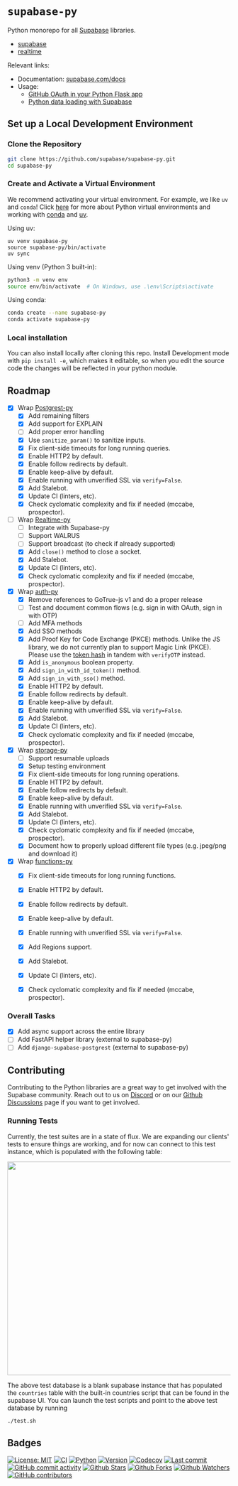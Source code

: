 # `supabase-py`

Python monorepo for all [Supabase](https://supabase.com) libraries.

- [supabase](src/supabase/README.md)
- [realtime](src/realtime/README.md)

Relevant links:

- Documentation: [supabase.com/docs](https://supabase.com/docs/reference/python/introduction)
- Usage:
  - [GitHub OAuth in your Python Flask app](https://supabase.com/blog/oauth2-login-python-flask-apps)
  - [Python data loading with Supabase](https://supabase.com/blog/loading-data-supabase-python)

## Set up a Local Development Environment

### Clone the Repository

```bash
git clone https://github.com/supabase/supabase-py.git
cd supabase-py
```

### Create and Activate a Virtual Environment

We recommend activating your virtual environment. For example, we like `uv` and `conda`! Click [here](https://docs.python.org/3/library/venv.html) for more about Python virtual environments and working with [conda](https://conda.io/projects/conda/en/latest/user-guide/tasks/manage-environments.html#activating-an-environment) and [uv](https://docs.astral.sh/uv/getting-started/features/).

Using uv:
```
uv venv supabase-py
source supabase-py/bin/activate
uv sync
```

Using venv (Python 3 built-in):

```bash
python3 -m venv env
source env/bin/activate  # On Windows, use .\env\Scripts\activate
```

Using conda:

```bash
conda create --name supabase-py
conda activate supabase-py
```

### Local installation

You can also install locally after cloning this repo. Install Development mode with `pip install -e`, which makes it editable, so when you edit the source code the changes will be reflected in your python module.

## Roadmap

- [x] Wrap [Postgrest-py](https://github.com/supabase/postgrest-py/)
  - [x] Add remaining filters
  - [x] Add support for EXPLAIN
  - [ ] Add proper error handling
  - [x] Use `sanitize_param()` to sanitize inputs.
  - [x] Fix client-side timeouts for long running queries.
  - [x] Enable HTTP2 by default.
  - [x] Enable follow redirects by default.
  - [x] Enable keep-alive by default.
  - [x] Enable running with unverified SSL via `verify=False`.
  - [x] Add Stalebot.
  - [x] Update CI (linters, etc).
  - [x] Check cyclomatic complexity and fix if needed (mccabe, prospector).

- [ ] Wrap [Realtime-py](https://github.com/supabase/realtime-py)
  - [ ] Integrate with Supabase-py
  - [ ] Support WALRUS
  - [ ] Support broadcast (to check if already supported)
  - [x] Add `close()` method to close a socket.
  - [x] Add Stalebot.
  - [x] Update CI (linters, etc).
  - [x] Check cyclomatic complexity and fix if needed (mccabe, prospector).

- [x] Wrap [auth-py](https://github.com/supabase/auth-py)
  - [x] Remove references to GoTrue-js v1 and do a proper release
  - [ ] Test and document common flows (e.g. sign in with OAuth, sign in with OTP)
  - [ ] Add MFA methods
  - [x] Add SSO methods
  - [x] Add Proof Key for Code Exchange (PKCE) methods. Unlike the JS library, we do not currently plan to support Magic Link (PKCE). Please use the [token hash](https://supabase.com/docs/guides/auth/server-side/email-based-auth-with-pkce-flow-for-ssr#create-api-endpoint-for-handling-tokenhash) in tandem with `verifyOTP` instead.
  - [x] Add `is_anonymous` boolean property.
  - [x] Add `sign_in_with_id_token()` method.
  - [x] Add `sign_in_with_sso()` method.
  - [x] Enable HTTP2 by default.
  - [x] Enable follow redirects by default.
  - [x] Enable keep-alive by default.
  - [x] Enable running with unverified SSL via `verify=False`.
  - [x] Add Stalebot.
  - [x] Update CI (linters, etc).
  - [x] Check cyclomatic complexity and fix if needed (mccabe, prospector).

- [x] Wrap [storage-py](https://github.com/supabase/storage-py)
  - [ ] Support resumable uploads
  - [x] Setup testing environment
  - [x] Fix client-side timeouts for long running operations.
  - [x] Enable HTTP2 by default.
  - [x] Enable follow redirects by default.
  - [x] Enable keep-alive by default.
  - [x] Enable running with unverified SSL via `verify=False`.
  - [x] Add Stalebot.
  - [x] Update CI (linters, etc).
  - [x] Check cyclomatic complexity and fix if needed (mccabe, prospector).
  - [x] Document how to properly upload different file types (e.g. jpeg/png and download it)

- [x] Wrap [functions-py](https://github.com/supabase/functions-py)
  - [x] Fix client-side timeouts for long running functions.
  - [x] Enable HTTP2 by default.
  - [x] Enable follow redirects by default.
  - [x] Enable keep-alive by default.
  - [x] Enable running with unverified SSL via `verify=False`.
  - [x] Add Regions support.
  - [x] Add Stalebot.
  - [x] Update CI (linters, etc).
  - [x] Check cyclomatic complexity and fix if needed (mccabe, prospector).


### Overall Tasks

- [x] Add async support across the entire library
- [ ] Add FastAPI helper library (external to supabase-py)
- [ ] Add `django-supabase-postgrest` (external to supabase-py)

## Contributing

Contributing to the Python libraries are a great way to get involved with the Supabase community. Reach out to us on [Discord](https://discord.supabase.com) or on our [Github Discussions](https://github.com/orgs/supabase/discussions) page if you want to get involved.

### Running Tests

Currently, the test suites are in a state of flux. We are expanding our clients' tests to ensure things are working, and for now can connect to this test instance, which is populated with the following table:

<p align="center">
  <img width="720" height="481" src="https://i.ibb.co/Bq7Kdty/db.png">
</p>

The above test database is a blank supabase instance that has populated the `countries` table with the built-in countries script that can be found in the supabase UI. You can launch the test scripts and point to the above test database by running

```bash
./test.sh
```

## Badges

[![License: MIT](https://img.shields.io/badge/License-MIT-green.svg?label=license)](https://opensource.org/licenses/MIT)
[![CI](https://github.com/supabase/supabase-py/actions/workflows/ci.yml/badge.svg)](https://github.com/supabase/supabase-py/actions/workflows/ci.yml)
[![Python](https://img.shields.io/pypi/pyversions/supabase)](https://pypi.org/project/supabase)
[![Version](https://img.shields.io/pypi/v/supabase?color=%2334D058)](https://pypi.org/project/supabase)
[![Codecov](https://codecov.io/gh/supabase/supabase-py/branch/develop/graph/badge.svg)](https://codecov.io/gh/supabase/supabase-py)
[![Last commit](https://img.shields.io/github/last-commit/supabase/supabase-py.svg?style=flat)](https://github.com/supabase/supabase-py/commits)
[![GitHub commit activity](https://img.shields.io/github/commit-activity/m/supabase/supabase-py)](https://github.com/supabase/supabase-py/commits)
[![Github Stars](https://img.shields.io/github/stars/supabase/supabase-py?style=flat&logo=github)](https://github.com/supabase/supabase-py/stargazers)
[![Github Forks](https://img.shields.io/github/forks/supabase/supabase-py?style=flat&logo=github)](https://github.com/supabase/supabase-py/network/members)
[![Github Watchers](https://img.shields.io/github/watchers/supabase/supabase-py?style=flat&logo=github)](https://github.com/supabase/supabase-py)
[![GitHub contributors](https://img.shields.io/github/contributors/supabase/supabase-py)](https://github.com/supabase/supabase-py/graphs/contributors)
